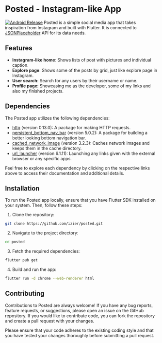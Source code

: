 # Posted - Instagram-like App

[![Android Release](https://github.com/izier/posted/actions/workflows/dart.yml/badge.svg)](https://github.com/izier/posted/actions/workflows/dart.yml)
Posted is a simple social media app that takes inspiration from Instagram and built with Flutter. It is connected to [JSONPlaceholder](https://jsonplaceholder.typicode.com/) API for its data needs.

## Features

- **Instagram-like home**: Shows lists of post with pictures and individual caption.
- **Explore page**: Shows some of the posts by grid, just like explore page in Instagram.
- **User search**: Search for any users by their username or name.
- **Profile page**: Showcasing me as the developer, some of my links and also my finished projects.

## Dependencies

The Posted app utilizes the following dependencies:
- [http](https://pub.dev/packages/http) (version 0.13.0): A package for making HTTP requests.
- [persistent_bottom_nav_bar](https://pub.dev/packages/persistent_buttom_nav_bar) (version 5.0.2): A package for building a better looking bottom navigation bar.
- [cached_network_image](https://pub.dev/packages/cached_network_image) (version 3.2.3): Caches network images and keeps them in the cache directory.
- [url_launcher](https://pub.dev/packages/url_launcher) (version 6.1.11): Launching any links given with the external browser or any specific apps.

Feel free to explore each dependency by clicking on the respective links above to access their documentation and additional details.

## Installation

To run the Posted app locally, ensure that you have Flutter SDK installed on your system. Then, follow these steps:

1. Clone the repository:

```bash
git clone https://github.com/izier/posted.git
```
2. Navigate to the project directory:

```bash
cd posted
```
3. Fetch the required dependencies:

```bash
flutter pub get
```
4. Build and run the app:

```bash
flutter run -d chrome --web-renderer html
```

## Contributing

Contributions to Posted are always welcome! If you have any bug reports, feature requests, or suggestions, please open an issue on the GitHub repository. If you would like to contribute code, you can fork the repository and create a pull request with your changes.

Please ensure that your code adheres to the existing coding style and that you have tested your changes thoroughly before submitting a pull request.
